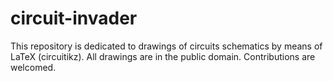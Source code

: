 # circuit-invader
This repository is dedicated to drawings of circuits schematics by means of LaTeX (circuitikz). All drawings are in the public domain. Contributions are welcomed.
